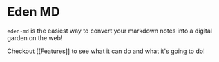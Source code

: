 # Eden MD

`eden-md` is the easiest way to convert your markdown notes into a digital garden on the web!

Checkout [[Features]] to see what it can do and what it's going to do!